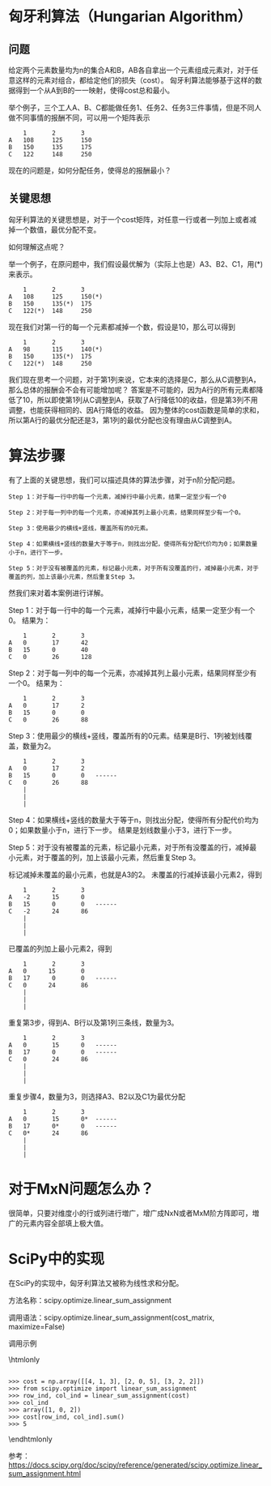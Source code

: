 # 匈牙利算法（Hungarian Algorithm）

## 问题

给定两个元素数量均为n的集合A和B，AB各自拿出一个元素组成元素对，对于任意这样的元素对组合，都给定他们的损失（cost）。
匈牙利算法能够基于这样的数据得到一个从A到B的一一映射，使得cost总和最小。

举个例子，三个工人A、B、C都能做任务1、任务2、任务3三件事情，但是不同人做不同事情的报酬不同，可以用一个矩阵表示

```
    1       2       3
A   108     125     150 
B   150     135     175 
C   122     148     250
```

现在的问题是，如何分配任务，使得总的报酬最小？


## 关键思想

匈牙利算法的关键思想是，对于一个cost矩阵，对任意一行或者一列加上或者减掉一个数值，最优分配不变。

如何理解这点呢？

举一个例子，在原问题中，我们假设最优解为（实际上也是）A3、B2、C1，用(*)来表示。

```
    1       2       3
A   108     125     150(*) 
B   150     135(*)  175 
C   122(*)  148     250
```

现在我们对第一行的每一个元素都减掉一个数，假设是10，那么可以得到


```
    1       2       3
A   98      115     140(*) 
B   150     135(*)  175 
C   122(*)  148     250
```

我们现在思考一个问题，对于第1列来说，它本来的选择是C，那么从C调整到A，那么总体的报酬会不会有可能增加呢？
答案是不可能的，因为A行的所有元素都降低了10，所以即使第1列从C调整到A，获取了A行降低10的收益，但是第3列不用调整，也能获得相同的、因A行降低的收益。
因为整体的cost函数是简单的求和，所以第A行的最优分配还是3，第1列的最优分配也没有理由从C调整到A。

# 算法步骤

有了上面的关键思想，我们可以描述具体的算法步骤，对于n阶分配问题。

```
Step 1：对于每一行中的每一个元素，减掉行中最小元素，结果一定至少有一个0

Step 2：对于每一列中的每一个元素，亦减掉其列上最小元素，结果同样至少有一个0。

Step 3：使用最少的横线+竖线，覆盖所有的0元素。

Step 4：如果横线+竖线的数量大于等于n，则找出分配，使得所有分配代价均为0；如果数量小于n，进行下一步。

Step 5：对于没有被覆盖的元素，标记最小元素，对于所有没覆盖的行，减掉最小元素，对于覆盖的列，加上该最小元素，然后重复Step 3。
```

然我们来对着本案例进行详解。

Step 1：对于每一行中的每一个元素，减掉行中最小元素，结果一定至少有一个0。
结果为：

```
    1       2       3
A   0       17      42 
B   15      0       40 
C   0       26      128
```


Step 2：对于每一列中的每一个元素，亦减掉其列上最小元素，结果同样至少有一个0。
结果为：

```
    1       2       3
A   0       17      2 
B   15      0       0 
C   0       26      88
```

Step 3：使用最少的横线+竖线，覆盖所有的0元素。结果是B行、1列被划线覆盖，数量为2。

```
    1       2       3
A   0       17      2
B   15      0       0   ------
C   0       26      88
    |
    |
    |
```

Step 4：如果横线+竖线的数量大于等于n，则找出分配，使得所有分配代价均为0；如果数量小于n，进行下一步。
结果是划线数量小于3，进行下一步。

Step 5：对于没有被覆盖的元素，标记最小元素，对于所有没覆盖的行，减掉最小元素，对于覆盖的列，加上该最小元素，然后重复Step 3。

标记减掉未覆盖的最小元素，也就是A3的2。
未覆盖的行减掉该最小元素2，得到

```
    1       2       3
A   -2      15      0   
B   15      0       0   ------
C   -2      24      86 
    |
    |
    |
```

已覆盖的列加上最小元素2，得到

```
    1       2       3
A   0      15       0  
B   17      0       0   ------ 
C   0      24       86
    |
    |
    |
```

重复第3步，得到A、B行以及第1列三条线，数量为3。

```
    1       2       3
A   0       15      0   ------
B   17      0       0   ------
C   0       24      86
    |       
    |       
    |       
```

重复步骤4，数量为3，则选择A3、B2以及C1为最优分配


```
    1       2       3
A   0       15      0*  ------
B   17      0*      0   ------
C   0*      24      86
    |       
    |       
    |       
```

# 对于MxN问题怎么办？

很简单，只要对维度小的行或列进行増广，增广成NxN或者MxM阶方阵即可，増广的元素内容全部填上极大值。

# SciPy中的实现

在SciPy的实现中，匈牙利算法又被称为线性求和分配。

方法名称：scipy.optimize.linear_sum_assignment

调用语法：scipy.optimize.linear_sum_assignment(cost_matrix, maximize=False)

调用示例

\htmlonly
<script src="highlight/highlight.pack.js"></script>
<link rel="stylesheet" href="highlight/styles/github.css">
<script>hljs.highlightall();</script>
<pre><code class="python">
>>> cost = np.array([[4, 1, 3], [2, 0, 5], [3, 2, 2]])
>>> from scipy.optimize import linear_sum_assignment
>>> row_ind, col_ind = linear_sum_assignment(cost)
>>> col_ind
>>> array([1, 0, 2])
>>> cost[row_ind, col_ind].sum()
>>> 5
</code></pre>
\endhtmlonly



参考：https://docs.scipy.org/doc/scipy/reference/generated/scipy.optimize.linear_sum_assignment.html